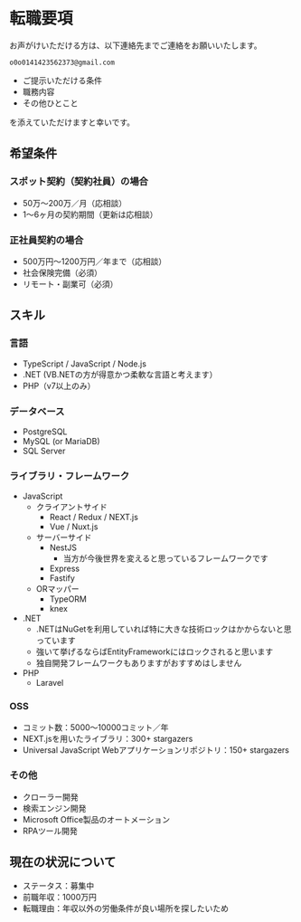 # 転職要項

お声がけいただける方は、以下連絡先までご連絡をお願いいたします。

`o0o0141423562373@gmail.com`

- ご提示いただける条件
- 職務内容
- その他ひとこと

を添えていただけますと幸いです。

## 希望条件

### スポット契約（契約社員）の場合

- 50万〜200万／月（応相談）
- 1〜6ヶ月の契約期間（更新は応相談）

### 正社員契約の場合

- 500万円〜1200万円／年まで（応相談）
- 社会保険完備（必須）
- リモート・副業可（必須）

## スキル

### 言語

- TypeScript / JavaScript / Node.js
- .NET (VB.NETの方が得意かつ柔軟な言語と考えます）
- PHP（v7以上のみ）

### データベース

- PostgreSQL
- MySQL (or MariaDB)
- SQL Server

### ライブラリ・フレームワーク

- JavaScript
  - クライアントサイド
    - React / Redux / NEXT.js
    - Vue / Nuxt.js
  - サーバーサイド
    - NestJS
      - 当方が今後世界を変えると思っているフレームワークです
    - Express
    - Fastify
  - ORマッパー
    - TypeORM
    - knex
- .NET
  - .NETはNuGetを利用していれば特に大きな技術ロックはかからないと思っています
  - 強いて挙げるならばEntityFrameworkにはロックされると思います
  - 独自開発フレームワークもありますがおすすめはしません
- PHP
  - Laravel

### OSS

- コミット数：5000〜10000コミット／年
- NEXT.jsを用いたライブラリ：300+ stargazers
- Universal JavaScript Webアプリケーションリポジトリ：150+ stargazers

### その他

- クローラー開発
- 検索エンジン開発
- Microsoft Office製品のオートメーション
- RPAツール開発

## 現在の状況について

- ステータス：募集中
- 前職年収：1000万円
- 転職理由：年収以外の労働条件が良い場所を探したいため

